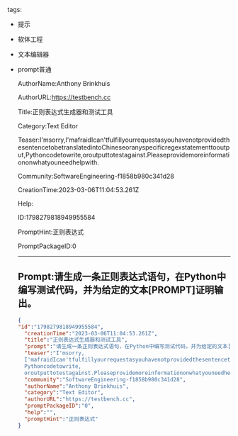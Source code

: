   tags: 
- 提示
- 软体工程
- 文本编辑器
- prompt普通

  AuthorName:Anthony Brinkhuis

  AuthorURL:https://testbench.cc

  Title:正则表达式生成器和测试工具

  Category:Text Editor

  Teaser:I'msorry,I'mafraidIcan'tfulfillyourrequestasyouhavenotprovidedthesentencetobetranslatedintoChineseoranyspecificregexstatementtooutput,Pythoncodetowrite,oroutputtotestagainst.Pleaseprovidemoreinformationonwhatyouneedhelpwith.

  Community:SoftwareEngineering-f1858b980c341d28

  CreationTime:2023-03-06T11:04:53.261Z

  Help:

  ID:1798279818949955584

  PromptHint:正则表达式

  PromptPackageID:0

  ---

  ## Prompt:请生成一条正则表达式语句，在Python中编写测试代码，并为给定的文本[PROMPT]证明输出。

  ```json
  {
  "id":"1798279818949955584",
    "creationTime":"2023-03-06T11:04:53.261Z",
    "title":"正则表达式生成器和测试工具",
    "prompt":"请生成一条正则表达式语句，在Python中编写测试代码，并为给定的文本[PROMPT]证明输出。",
    "teaser":"I'msorry,
    I'mafraidIcan'tfulfillyourrequestasyouhavenotprovidedthesentencetobetranslatedintoChineseoranyspecificregexstatementtooutput,
    Pythoncodetowrite,
    oroutputtotestagainst.Pleaseprovidemoreinformationonwhatyouneedhelpwith.",
    "community":"SoftwareEngineering-f1858b980c341d28",
    "authorName":"Anthony Brinkhuis",
    "category":"Text Editor",
    "authorURL":"https://testbench.cc",
    "promptPackageID":"0",
    "help":"",
    "promptHint":"正则表达式"
  }
  ```
